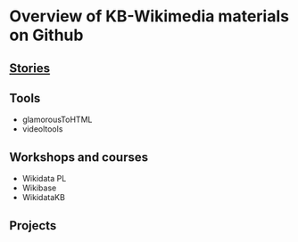 # Overview of KB-Wikimedia materials on Github

## [Stories](https://kbnlwikimedia.github.io/stories/index.html)

## Tools
* glamorousToHTML
* videoltools


## Workshops and courses
* Wikidata PL 
* Wikibase
* WikidataKB

## Projects


